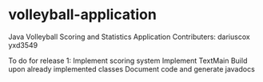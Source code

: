# volleyball-application
Java Volleyball Scoring and Statistics Application
Contributers:
dariuscox
yxd3549

To do for release 1:
Implement scoring system
Implement TextMain
Build upon already implemented classes
Document code and generate javadocs